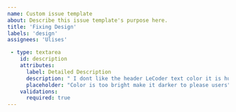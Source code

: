 ```yaml
---
name: Custom issue template
about: Describe this issue template's purpose here.
title: 'Fixing Design'
labels: 'design'
assignees: 'Ulises'

 - type: textarea
    id: description
    attributes:
      label: Detailed Description
      description: " I dont like the header LeCoder text color it is hurting the user eyes"
      placeholder: "Color is too bright make it darker to please users"
    validations:
      required: true
---
```



